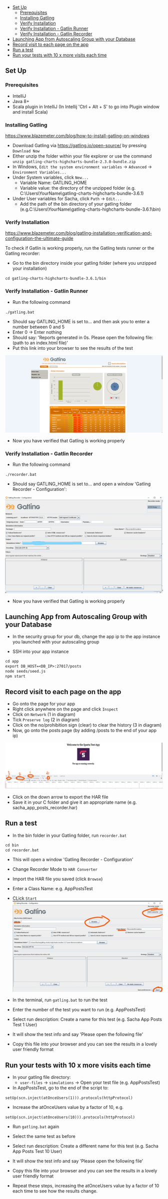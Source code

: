 - [Set Up](#set-up)
  - [Prerequisites](#prerequisites)
  - [Installing Gatling](#installing-gatling)
  - [Verify Installation](#verify-installation)
  - [Verify Installation - Gatlin Runner](#verify-installation---gatlin-runner)
  - [Verify Installation - Gatlin Recorder](#verify-installation---gatlin-recorder)
- [Launching App from Autoscaling Group with your Database](#launching-app-from-autoscaling-group-with-your-database)
- [Record visit to each page on the app](#record-visit-to-each-pageon-the-app)
- [Run a test](#run-a-test)
- [Run your tests with 10 x more visits each time](#run-your-tests-with-10-x-more-visits-each-time)
## Set Up
### Prerequisites
- IntelliJ 
- Java 8+
- Scala plugin in IntelliJ (In Intellij 'Ctrl + Alt + S' to go into Plugin window and install Scala)

### Installing Gatling
https://www.blazemeter.com/blog/how-to-install-gatling-on-windows

- Download Gatling via https://gatling.io/open-source/ by pressing `Download Now`
- Either unzip the folder within your file explorer or use the command
`unzip gatling-charts-highcharts-bundle-2.3.0-bundle.zip`
- In Windows, `Edit the system environment variables` -> `Advanced` -> `Environment Variables...`
- Under System variables, click `New...`
  - Variable Name: GATLING_HOME
  - Variable value: the directory of the unzipped folder (e.g. C:\Users\YourName\gatling-charts-highcharts-bundle-3.6.1)
- Under User variables for Sacha, click `Path` -> `Edit...`
  - Add the path of the bin directory of your gatling folder (e.g.C:\Users\YourName\gatling-charts-highcharts-bundle-3.6.1\bin)

### Verify Installation
https://www.blazemeter.com/blog/gatling-installation-verification-and-configuration-the-ultimate-guide

To check if Gatlin is working properly, run the Gatling tests runner or the Gatling recorder:
- Go to the bin directory inside your gatling folder (where you unzipped your installation)

`cd gatling-charts-highcharts-bundle-3.6.1/bin`

### Verify Installation - Gatlin Runner

- Run the following command

`./gatling.bat`

- Should say GATLING_HOME is set to... and then ask you to enter a number between 0 and 5
- Enter 0 -> Enter nothing
- Should say:
'Reports generated in 0s.
Please open the following file: (path to an index.html file)'
- Put this link into your browser to see the results of the test

![](img/Gatling_tests_runner_browser.png)  

- Now you have verified that Gatling is working properly

### Verify Installation - Gatlin Recorder

- Run the following command

`./recorder.bat`

- Should say GATLING_HOME is set to... and open a window 'Gatling Recorder - Configuration':

![](img/Gatling_recorder_Config_Window.jpg)
- Now you have verified that Gatling is working properly

## Launching App from Autoscaling Group with your Database

- In the security group for your db, change the app ip to the app instance you launched with your autoscaling group

- SSH into your app instance
```
cd app
export DB_HOST=<DB_IP>:27017/posts
node seeds/seed.js
npm start
```

## Record visit to each page on the app
- Go onto the page for your app
- Right click anywhere on the page and click `Inspect`
- Click on `Network` (1 in diagram)
- Tick `Preserve log` (2 in diagram)
- Click on the no/prohibition sign (clear) to clear the history (3 in diagram)
- Now, go onto the posts page (by adding /posts to the end of your app ip)

![](img/Gatling_Inspect_Network.jpg)

- Click on the down arrow to export the HAR file
- Save it in your C folder and give it an appropriate name (e.g. sacha_app_posts_recorder.har)

## Run a test
- In the bin folder in your Gatling folder, run `recorder.bat`
```
cd bin
cd recorder.bat
```
- This will open a window 'Gatling Recorder - Configuration'
- Change Recorder Mode to `HAR Converter`
- Import the HAR file you saved (click `Browse`)
- Enter a Class Name: e.g. AppPostsTest
- CLick `Start`
![](img/Gatling_recorder_Config_Window_HAR_Converter.jpg)

- In the terminal, run `gatling.bat` to run the test
- Enter the number of the test you want to run (e.g. AppPostsTest)
- Select run description: Create a name for this test (e.g. Sacha App Posts Test 1 User)
- It will show the test info and say 'Please open the following file'
- Copy this file into your browser and you can see the results in a lovely user friendly format

## Run your tests with 10 x more visits each time
- In your gatling file directory:
  - `user-files` -> `simulations` -> Open your test file (e.g. AppPostsTest)
- In AppPostsTest, go to the end of the script to:

`setUp(scn.inject(atOnceUsers(1))).protocols(httpProtocol)`

- Increase the atOnceUsers value by a factor of 10, e.g.

`setUp(scn.inject(atOnceUsers(10))).protocols(httpProtocol)`

- Run `gatling.bat` again
- Select the same test as before
- Select run description: Create a different name for this test (e.g. Sacha App Posts Test 10 User)
- It will show the test info and say 'Please open the following file'
- Copy this file into your browser and you can see the results in a lovely user friendly format

- Repeat these steps, increasing the atOnceUsers value by a factor of 10 each time to see how the results change.
